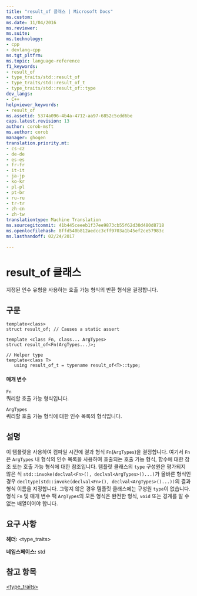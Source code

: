 ```yaml
---
title: "result_of 클래스 | Microsoft Docs"
ms.custom: 
ms.date: 11/04/2016
ms.reviewer: 
ms.suite: 
ms.technology:
- cpp
- devlang-cpp
ms.tgt_pltfrm: 
ms.topic: language-reference
f1_keywords:
- result_of
- type_traits/std::result_of
- type_traits/std::result_of_t
- type_traits/std::result_of::type
dev_langs:
- C++
helpviewer_keywords:
- result_of
ms.assetid: 5374a096-4b4a-4712-aa97-6852c5cdd6be
caps.latest.revision: 13
author: corob-msft
ms.author: corob
manager: ghogen
translation.priority.mt:
- cs-cz
- de-de
- es-es
- fr-fr
- it-it
- ja-jp
- ko-kr
- pl-pl
- pt-br
- ru-ru
- tr-tr
- zh-cn
- zh-tw
translationtype: Machine Translation
ms.sourcegitcommit: 41b445ceeeb1f37ee9873cb55f62d30d480d8718
ms.openlocfilehash: 8ffd540b812aedcc3cff9703a1b45ef2ce57983c
ms.lasthandoff: 02/24/2017

---
```

# <a name="resultof-class"></a>result_of 클래스
지정된 인수 유형을 사용하는 호출 가능 형식의 반환 형식을 결정합니다.  
  
## <a name="syntax"></a>구문  
  
```  
template<class>  
struct result_of; // Causes a static assert  
  
template <class Fn, class... ArgTypes>  
struct result_of<Fn(ArgTypes...)>;

// Helper type  
template<class T>
   using result_of_t = typename result_of<T>::type;
```  
  
#### <a name="parameters"></a>매개 변수  
 `Fn`  
 쿼리할 호출 가능 형식입니다.  
  
 `ArgTypes`  
 쿼리할 호출 가능 형식에 대한 인수 목록의 형식입니다.  
  
## <a name="remarks"></a>설명  
 이 템플릿을 사용하여 컴파일 시간에 결과 형식 `Fn`(`ArgTypes`)을 결정합니다. 여기서 `Fn`은 `ArgTypes` 내 형식의 인수 목록을 사용하여 호출되는 호출 가능 형식, 함수에 대한 참조 또는 호출 가능 형식에 대한 참조입니다. 템플릿 클래스의 `type` 구성원은 평가되지 않은 식 `std::invoke(declval<Fn>(), declval<ArgTypes>()...)`가 올바른 형식인 경우 `decltype(std::invoke(declval<Fn>(), declval<ArgTypes>()...))`의 결과 형식 이름을 지정합니다. 그렇지 않은 경우 템플릿 클래스에는 구성원 `type`이 없습니다. 형식 `Fn` 및 매개 변수 팩 `ArgTypes`의 모든 형식은 완전한 형식, `void` 또는 경계를 알 수 없는 배열이어야 합니다.  
  
## <a name="requirements"></a>요구 사항  
 **헤더:** \<type_traits>  
  
 **네임스페이스:** std  
  
## <a name="see-also"></a>참고 항목  
 [<type_traits>](../standard-library/type-traits.md)




